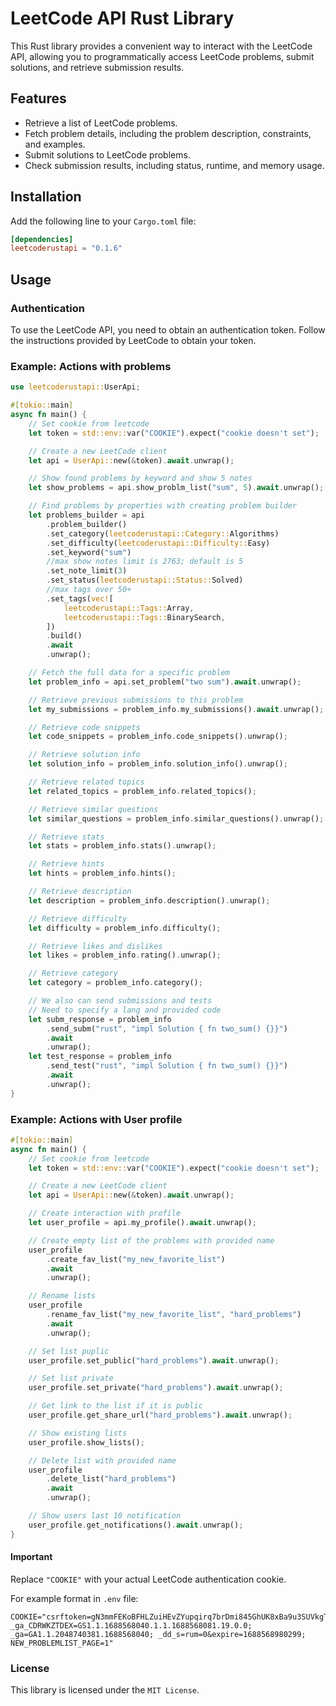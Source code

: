 # LeetCode API Rust Library
This Rust library provides a convenient way to interact with the LeetCode API, allowing you to programmatically access LeetCode problems, submit solutions, and retrieve submission results.
## Features
* Retrieve a list of LeetCode problems.
* Fetch problem details, including the problem description, constraints, and examples.
* Submit solutions to LeetCode problems.
* Check submission results, including status, runtime, and memory usage.

## Installation

Add the following line to your `Cargo.toml` file:
```toml
[dependencies]
leetcoderustapi = "0.1.6"
```
## Usage
### Authentication
To use the LeetCode API, you need to obtain an authentication token. Follow the instructions provided by LeetCode to obtain your token.

### Example: Actions with problems
```rust
use leetcoderustapi::UserApi;

#[tokio::main]
async fn main() {
    // Set cookie from leetcode
    let token = std::env::var("COOKIE").expect("cookie doesn't set");

    // Create a new LeetCode client
    let api = UserApi::new(&token).await.unwrap();

    // Show found problems by keyword and show 5 notes
    let show_problems = api.show_problm_list("sum", 5).await.unwrap();

    // Find problems by properties with creating problem builder
    let problems_builder = api
        .problem_builder()
        .set_category(leetcoderustapi::Category::Algorithms)
        .set_difficulty(leetcoderustapi::Difficulty::Easy)
        .set_keyword("sum")
        //max show notes limit is 2763; default is 5
        .set_note_limit(3)
        .set_status(leetcoderustapi::Status::Solved)
        //max tags over 50+
        .set_tags(vec![
            leetcoderustapi::Tags::Array,
            leetcoderustapi::Tags::BinarySearch,
        ])
        .build()
        .await
        .unwrap();

    // Fetch the full data for a specific problem
    let problem_info = api.set_problem("two sum").await.unwrap();

    // Retrieve previous submissions to this problem
    let my_submissions = problem_info.my_submissions().await.unwrap();

    // Retrieve code snippets
    let code_snippets = problem_info.code_snippets().unwrap();

    // Retrieve solution info
    let solution_info = problem_info.solution_info().unwrap();

    // Retrieve related topics
    let related_topics = problem_info.related_topics();

    // Retrieve similar questions
    let similar_questions = problem_info.similar_questions().unwrap();

    // Retrieve stats
    let stats = problem_info.stats().unwrap();

    // Retrieve hints
    let hints = problem_info.hints();

    // Retrieve description
    let description = problem_info.description().unwrap();

    // Retrieve difficulty
    let difficulty = problem_info.difficulty();

    // Retrieve likes and dislikes
    let likes = problem_info.rating().unwrap();

    // Retrieve category
    let category = problem_info.category();

    // We also can send submissions and tests
    // Need to specify a lang and provided code
    let subm_response = problem_info
        .send_subm("rust", "impl Solution { fn two_sum() {}}")
        .await
        .unwrap();
    let test_response = problem_info
        .send_test("rust", "impl Solution { fn two_sum() {}}")
        .await
        .unwrap();
}
```

### Example: Actions with User profile
```rust
#[tokio::main]
async fn main() {
    // Set cookie from leetcode
    let token = std::env::var("COOKIE").expect("cookie doesn't set");

    // Create a new LeetCode client
    let api = UserApi::new(&token).await.unwrap();

    // Create interaction with profile
    let user_profile = api.my_profile().await.unwrap();

    // Create empty list of the problems with provided name
    user_profile
        .create_fav_list("my_new_favorite_list")
        .await
        .unwrap();

    // Rename lists
    user_profile
        .rename_fav_list("my_new_favorite_list", "hard_problems")
        .await
        .unwrap();

    // Set list puplic
    user_profile.set_public("hard_problems").await.unwrap();

    // Set list private
    user_profile.set_private("hard_problems").await.unwrap();

    // Get link to the list if it is public
    user_profile.get_share_url("hard_problems").await.unwrap();

    // Show existing lists
    user_profile.show_lists();

    // Delete list with provided name
    user_profile
        .delete_list("hard_problems")
        .await
        .unwrap();

    // Show users last 10 notification
    user_profile.get_notifications().await.unwrap();
}
```



#### Important
Replace `"COOKIE"` with your actual LeetCode authentication cookie.

For example format in `.env` file:

```env
COOKIE="csrftoken=gN3mmFEKoBFHLZuiHEvZYupqirq7brDmi845GhUK8xBa9u3SUVkgTPFTPsLFuAzR; _ga_CDRWKZTDEX=GS1.1.1688568040.1.1.1688568081.19.0.0; _ga=GA1.1.2048740381.1688568040; _dd_s=rum=0&expire=1688568980299; NEW_PROBLEMLIST_PAGE=1"
```

### License
This library is licensed under the `MIT License`.

